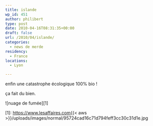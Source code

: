 ```yaml
---
title: islande
wp_id: 451
author: philibert
type: post
date: 2010-04-16T08:31:35+00:00
draft: false
url: /2010/04/islande/
categories:
  - news de merde
residency:
  - France
locations:
  - Lyon

---
```

enfin une catastrophe écologique 100% bio !

ça fait du bien.

![nuage de fumée][1]

 [1]: https://www.lesaffaires.com{{< aws >}}/uploads/images/normal/95724cad16c71d794feff3cc30c31d1e.jpg